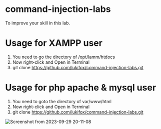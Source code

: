 # command-injection-labs
To improve your skill in this lab.

# Usage for XAMPP user
1. You need to go the directory of /opt/lamm/htdocs
2. Now right-click and Open in Terminal
3. git clone https://github.com/lukifox/command-injection-labs.git

# Usage for php apache & mysql user
1. You need to goto the directory of var/www/html
2. Now right-click and Open in Terminal
3. git clone https://github.com/lukifox/command-injection-labs.git

  
  ![Screenshot from 2023-09-29 20-11-08](https://github.com/lukifox/command-injection-labs/assets/54163787/3a18083f-8eee-4f0a-9b5b-e61aa017b049)
